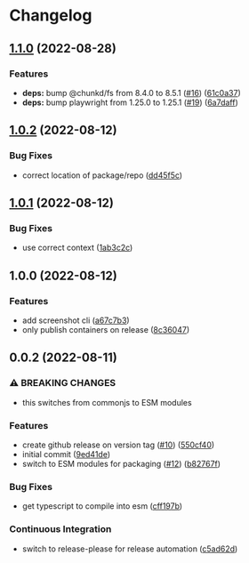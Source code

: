 # Changelog

## [1.1.0](https://github.com/linz/basemaps-screenshot/compare/v1.0.2...v1.1.0) (2022-08-28)


### Features

* **deps:** bump @chunkd/fs from 8.4.0 to 8.5.1 ([#16](https://github.com/linz/basemaps-screenshot/issues/16)) ([61c0a37](https://github.com/linz/basemaps-screenshot/commit/61c0a37e875ea776f9804552c61534b06cf3215f))
* **deps:** bump playwright from 1.25.0 to 1.25.1 ([#19](https://github.com/linz/basemaps-screenshot/issues/19)) ([6a7daff](https://github.com/linz/basemaps-screenshot/commit/6a7daff8016b21f4395061d16eff24a14dc018b8))

## [1.0.2](https://github.com/linz/basemaps-screenshot/compare/v1.0.1...v1.0.2) (2022-08-12)


### Bug Fixes

* correct location of package/repo ([dd45f5c](https://github.com/linz/basemaps-screenshot/commit/dd45f5c46f274c8cab218aba36deb9058cef560e))

## [1.0.1](https://github.com/linz/basemaps-screenshot/compare/v1.0.0...v1.0.1) (2022-08-12)


### Bug Fixes

* use correct context ([1ab3c2c](https://github.com/linz/basemaps-screenshot/commit/1ab3c2c5c8fb68dd86f6183d5d5e8863bfa2ff32))

## 1.0.0 (2022-08-12)


### Features

* add screenshot cli ([a67c7b3](https://github.com/linz/basemaps-screenshot/commit/a67c7b3cc815f40dbf21ca6785701e97c349827b))
* only publish containers on release ([8c36047](https://github.com/linz/basemaps-screenshot/commit/8c360477510b2caf150d40cd49c62c6231ee13b3))

## 0.0.2 (2022-08-11)


### ⚠ BREAKING CHANGES

* this switches from commonjs to ESM modules

### Features

* create github release on version tag ([#10](https://github.com/linz/template-javascript-hello-world/issues/10)) ([550cf40](https://github.com/linz/template-javascript-hello-world/commit/550cf406918c06faac6bf7b2e57500f5f4be621a))
* initial commit ([9ed41de](https://github.com/linz/template-javascript-hello-world/commit/9ed41de00ea3cf08eda07563bc444c124fb6814c))
* switch to ESM modules for packaging ([#12](https://github.com/linz/template-javascript-hello-world/issues/12)) ([b82767f](https://github.com/linz/template-javascript-hello-world/commit/b82767fa973324a23f9f6eb692147f603ea6a0cc))


### Bug Fixes

* get typescript to compile into esm ([cff197b](https://github.com/linz/template-javascript-hello-world/commit/cff197be277a9f13277f10276cc93d1a6835328e))


### Continuous Integration

* switch to release-please for release automation ([c5ad62d](https://github.com/linz/template-javascript-hello-world/commit/c5ad62d7fc96a198618bebb716702c56758e9824))
